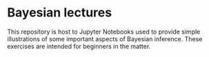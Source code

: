 # Bayesian lectures

This repository is host to Jupyter Notebooks used to provide simple illustrations of some important aspects of Bayesian inference. These exercises are intended for beginners in the matter.